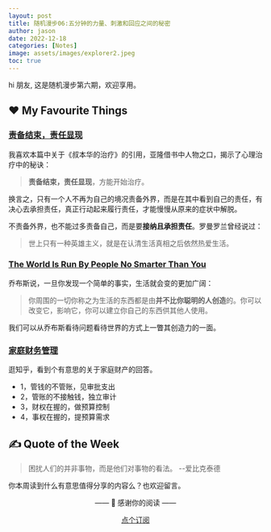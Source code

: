 ```yaml
---
layout: post
title: 随机漫步06:五分钟的力量、刺激和回应之间的秘密
author: jason
date: 2022-12-18
categories: [Notes]
image: assets/images/explorer2.jpeg
toc: true
---
```

hi 朋友, 这是随机漫步第六期，欢迎享用。

## ♥️ My Favourite Things

### [责备结束，责任显现](https://havefun.zhubai.love/posts/2213559229536051200)
我喜欢本篇中关于《叔本华的治疗》的引用，亚隆借书中人物之口，揭示了心理治疗中的秘诀：
> **责备结束，责任显现**，方能开始治疗。

换言之，只有一个人不再为自己的境况责备外界，而是在其中看到自己的责任，有决心去承担责任，真正行动起来履行责任，才能慢慢从原来的症状中解脱。

不责备外界，也不能过多责备自己，而是要**接纳且承担责任**。罗曼罗兰曾经说过：
> 世上只有一种英雄主义，就是在认清生活真相之后依然热爱生活。

### [The World Is Run By People No Smarter Than You](https://www.swyx.io/no-smarter/) 
乔布斯说，一旦你发现一个简单的事实，生活就会变的更加广阔：
> 你周围的一切你称之为生活的东西都是由**并不比你聪明的人创造**的。你可以改变它，影响它，你可以建立你自己的东西供其他人使用。

我们可以从乔布斯看待问题看待世界的方式上一瞥其创造力的一面。

### [家庭财务管理](https://www.zhihu.com/question/469814830/answer/2801256460)
逛知乎，看到个有意思的关于家庭财产的回答。
- 1，管钱的不管账，见审批支出  
- 2，管账的不接触钱，独立审计  
- 3，财权在握的，做预算控制  
- 4，事权在握的，提预算需求  

## ✍️ Quote of the Week
> 困扰人们的并非事物，而是他们对事物的看法。 --爱比克泰德


你本周读到什么有意思值得分享的内容么？也欢迎留言。

<center>
<p>—— 💌 感谢你的阅读 ——</p>


<a target="_blank" href="https://explorer.zhubai.love/" class="btn btn-danger">点个订阅</a>
</center>
